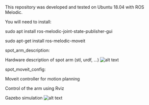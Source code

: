 This repository was developed and tested on Ubuntu 18.04 with ROS Melodic.

You will need to install:

sudo apt install ros-melodic-joint-state-publisher-gui

sudo apt-get install ros-melodic-moveit


spot_arm_description:

  Hardware description of spot arm (stl, urdf, ...)
  ![alt text](https://github.com/estherRay/Spot-Arm/blob/main/ArmDescription.png)
  
  
spot_moveit_config:

  Moveit controller for motion planning
  
  Control of the arm using Rviz
  
  Gazebo simulation
  ![alt text](https://github.com/estherRay/Spot-Arm/blob/main/ArmMoveIt.png)
